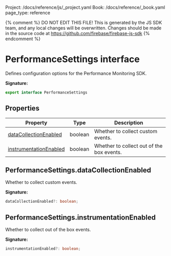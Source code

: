 Project: /docs/reference/js/_project.yaml
Book: /docs/reference/_book.yaml
page_type: reference

{% comment %}
DO NOT EDIT THIS FILE!
This is generated by the JS SDK team, and any local changes will be
overwritten. Changes should be made in the source code at
https://github.com/firebase/firebase-js-sdk
{% endcomment %}

# PerformanceSettings interface
Defines configuration options for the Performance Monitoring SDK.

<b>Signature:</b>

```typescript
export interface PerformanceSettings 
```

## Properties

|  Property | Type | Description |
|  --- | --- | --- |
|  [dataCollectionEnabled](./performance.performancesettings.md#performancesettingsdatacollectionenabled) | boolean | Whether to collect custom events. |
|  [instrumentationEnabled](./performance.performancesettings.md#performancesettingsinstrumentationenabled) | boolean | Whether to collect out of the box events. |

## PerformanceSettings.dataCollectionEnabled

Whether to collect custom events.

<b>Signature:</b>

```typescript
dataCollectionEnabled?: boolean;
```

## PerformanceSettings.instrumentationEnabled

Whether to collect out of the box events.

<b>Signature:</b>

```typescript
instrumentationEnabled?: boolean;
```
